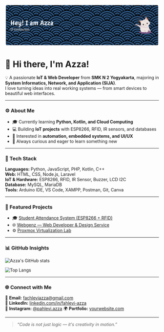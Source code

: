 ![Banner](https://raw.githubusercontent.com/FahleviAzza/FahleviAzza/main/github-header-banner.png)

# 👋 Hi there, I'm Azza!

💡 A passionate **IoT & Web Developer** from **SMK N 2 Yogyakarta**, majoring in **System Informatics, Network, and Application (SIJA)**.  
I love turning ideas into real working systems — from smart devices to beautiful web interfaces.

---

### ⚙️ About Me
- 🎓 Currently learning **Python, Kotlin, and Cloud Computing**
- 💻 Building **IoT projects** with ESP8266, RFID, IR sensors, and databases
- 🧠 Interested in **automation, embedded systems, and UI/UX**
- 🌱 Always curious and eager to learn something new

---

### 🧰 Tech Stack
**Languages:** Python, JavaScript, PHP, Kotlin, C++  
**Web:** HTML, CSS, Node.js, Laravel  
**IoT & Hardware:** ESP8266, RFID, IR Sensor, Buzzer, LCD I2C  
**Database:** MySQL, MariaDB  
**Tools:** Arduino IDE, VS Code, XAMPP, Postman, Git, Canva

---

### 🚀 Featured Projects
- 🎓 [Student Attendance System (ESP8266 + RFID)](https://github.com/yourusername/absensi-rfid)
- 🌐 [Webgenz — Web Developer & Design Service](https://github.com/yourusername/webgenz)
- ⚙️ [Proxmox Virtualization Lab](https://github.com/yourusername/proxmox-lab)

---

### 📊 GitHub Insights
![Azza's GitHub stats](https://github-readme-stats.vercel.app/api?username=FahleviAzza&show_icons=true&theme=radical)

![Top Langs](https://github-readme-stats.vercel.app/api/top-langs/?username=FahleviAzza&layout=compact&theme=radical)

---

### 🌐 Connect with Me
📧 **Email:** fachleviazza@gmail.com  
💼 **LinkedIn:** [linkedin.com/in/fahlevi-azza](https://www.linkedin.com/in/fahlevi-azza-0a59ab337)  
📸 **Instagram:** [@pahlevi.azza](https://www.instagram.com/pahlevi.azza) 
🌍 **Portfolio:** [yourwebsite.com](https://yourwebsite.com)

---

> _“Code is not just logic — it's creativity in motion.”_
